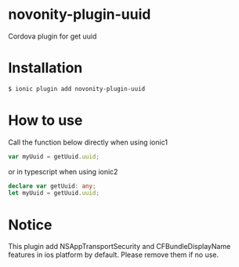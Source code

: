 # novonity-plugin-uuid
Cordova plugin for get uuid

# Installation

```bash
$ ionic plugin add novonity-plugin-uuid
```

# How to use

Call the function below directly when using ionic1

```javascript
var myUuid = getUuid.uuid;
```

or in typescript when using ionic2

```typescript
declare var getUuid: any;
let myUuid = getUuid.uuid;
```

# Notice
This plugin add NSAppTransportSecurity and CFBundleDisplayName features in ios platform by default.
Please remove them if no use.
